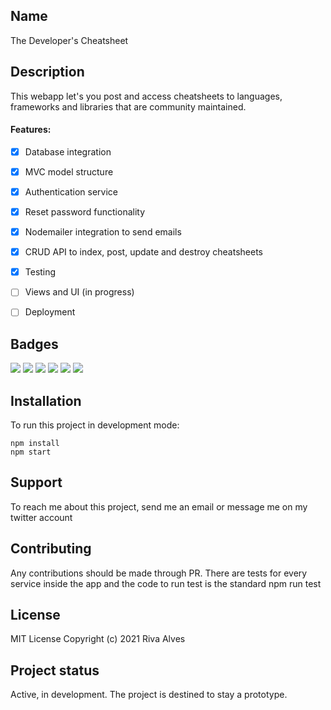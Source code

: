 ## Name

The Developer's Cheatsheet

## Description

This webapp let's you post and access cheatsheets to languages, frameworks and libraries that are community maintained.

#### Features:
- [x] Database integration
- [x] MVC model structure
- [x] Authentication service
- [x] Reset password functionality
- [x] Nodemailer integration to send emails
- [x] CRUD API to index, post, update and destroy cheatsheets
- [x] Testing

- [ ] Views and UI (in progress)
- [ ] Deployment

## Badges

![](https://img.shields.io/badge/code-JavaScript-lightblue)
![](https://img.shields.io/badge/database-MongoDB-yellowgreen)
![](https://img.shields.io/badge/code-NodeJS-white)
![](https://img.shields.io/badge/code-ExpressJS-white)
![](https://img.shields.io/badge/Testing-Jest-orange)
![](https://img.shields.io/badge/Views-Jade-darkred)

## Installation

To run this project in development mode:

```
npm install
npm start
```

## Support

To reach me about this project, send me an email or message me on my twitter account

## Contributing

Any contributions should be made through PR. There are tests for every service inside the app and the code to run test is the standard npm run test

## License

MIT License Copyright (c) 2021 Riva Alves

## Project status

Active, in development. The project is destined to stay a prototype.

